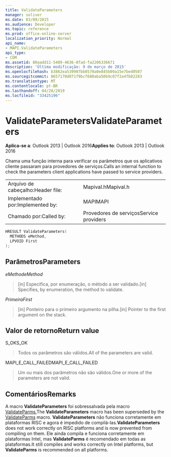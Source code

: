 ```yaml
---
title: ValidateParameters
manager: soliver
ms.date: 03/09/2015
ms.audience: Developer
ms.topic: reference
ms.prod: office-online-server
localization_priority: Normal
api_name:
- MAPI.ValidateParameters
api_type:
- COM
ms.assetid: 80aadd11-5409-4636-8fad-fa2206336671
description: 'Última modificação: 9 de março de 2015'
ms.openlocfilehash: b3862ea539907bb0570a0e845b09a15e7bed0507
ms.sourcegitcommit: 8657170d071f9bcf680aba50b9c07f2a4fb82283
ms.translationtype: MT
ms.contentlocale: pt-BR
ms.lasthandoff: 04/28/2019
ms.locfileid: "33425196"
---
```

# <a name="validateparameters"></a><span data-ttu-id="04dba-103">ValidateParameters</span><span class="sxs-lookup"><span data-stu-id="04dba-103">ValidateParameters</span></span>

  
  
<span data-ttu-id="04dba-104">**Aplica-se a**: Outlook 2013 | Outlook 2016</span><span class="sxs-lookup"><span data-stu-id="04dba-104">**Applies to**: Outlook 2013 | Outlook 2016</span></span> 
  
<span data-ttu-id="04dba-105">Chama uma função interna para verificar os parâmetros que os aplicativos cliente passaram para provedores de serviços.</span><span class="sxs-lookup"><span data-stu-id="04dba-105">Calls an internal function to check the parameters client applications have passed to service providers.</span></span> 
  
|||
|:-----|:-----|
|<span data-ttu-id="04dba-106">Arquivo de cabeçalho:</span><span class="sxs-lookup"><span data-stu-id="04dba-106">Header file:</span></span>  <br/> |<span data-ttu-id="04dba-107">Mapival.h</span><span class="sxs-lookup"><span data-stu-id="04dba-107">Mapival.h</span></span>  <br/> |
|<span data-ttu-id="04dba-108">Implementado por:</span><span class="sxs-lookup"><span data-stu-id="04dba-108">Implemented by:</span></span>  <br/> |<span data-ttu-id="04dba-109">MAPI</span><span class="sxs-lookup"><span data-stu-id="04dba-109">MAPI</span></span>  <br/> |
|<span data-ttu-id="04dba-110">Chamado por:</span><span class="sxs-lookup"><span data-stu-id="04dba-110">Called by:</span></span>  <br/> |<span data-ttu-id="04dba-111">Provedores de serviços</span><span class="sxs-lookup"><span data-stu-id="04dba-111">Service providers</span></span>  <br/> |
   
```cpp
HRESULT ValidateParameters(
  METHODS eMethod,
  LPVOID First
);
```

## <a name="parameters"></a><span data-ttu-id="04dba-112">Parâmetros</span><span class="sxs-lookup"><span data-stu-id="04dba-112">Parameters</span></span>

 <span data-ttu-id="04dba-113">_eMethod_</span><span class="sxs-lookup"><span data-stu-id="04dba-113">_eMethod_</span></span>
  
> <span data-ttu-id="04dba-114">[in] Especifica, por enumeração, o método a ser validado.</span><span class="sxs-lookup"><span data-stu-id="04dba-114">[in] Specifies, by enumeration, the method to validate.</span></span> 
    
 <span data-ttu-id="04dba-115">_Primeira_</span><span class="sxs-lookup"><span data-stu-id="04dba-115">_First_</span></span>
  
> <span data-ttu-id="04dba-116">[in] Ponteiro para o primeiro argumento na pilha.</span><span class="sxs-lookup"><span data-stu-id="04dba-116">[in] Pointer to the first argument on the stack.</span></span>
    
## <a name="return-value"></a><span data-ttu-id="04dba-117">Valor de retorno</span><span class="sxs-lookup"><span data-stu-id="04dba-117">Return value</span></span>

<span data-ttu-id="04dba-118">S_OK</span><span class="sxs-lookup"><span data-stu-id="04dba-118">S_OK</span></span> 
  
> <span data-ttu-id="04dba-119">Todos os parâmetros são válidos.</span><span class="sxs-lookup"><span data-stu-id="04dba-119">All of the parameters are valid.</span></span> 
    
<span data-ttu-id="04dba-120">MAPI_E_CALL_FAILED</span><span class="sxs-lookup"><span data-stu-id="04dba-120">MAPI_E_CALL_FAILED</span></span> 
  
> <span data-ttu-id="04dba-121">Um ou mais dos parâmetros não são válidos.</span><span class="sxs-lookup"><span data-stu-id="04dba-121">One or more of the parameters are not valid.</span></span>
    
## <a name="remarks"></a><span data-ttu-id="04dba-122">Comentários</span><span class="sxs-lookup"><span data-stu-id="04dba-122">Remarks</span></span>

<span data-ttu-id="04dba-123">A macro **ValidateParameters** foi sobressalvada pela macro [ValidateParms.](validateparms.md)</span><span class="sxs-lookup"><span data-stu-id="04dba-123">The **ValidateParameters** macro has been superseded by the [ValidateParms](validateparms.md) macro.</span></span> <span data-ttu-id="04dba-124">**ValidateParameters** não funciona corretamente em plataformas RISC e agora é impedido de compilá-las.</span><span class="sxs-lookup"><span data-stu-id="04dba-124">**ValidateParameters** does not work correctly on RISC platforms and is now prevented from compiling on them.</span></span> <span data-ttu-id="04dba-125">Ele ainda compila e funciona corretamente em plataformas Intel, mas **ValidateParms** é recomendado em todas as plataformas.</span><span class="sxs-lookup"><span data-stu-id="04dba-125">It still compiles and works correctly on Intel platforms, but **ValidateParms** is recommended on all platforms.</span></span> 
  

